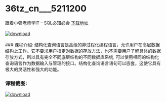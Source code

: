 # 36tz_cn___5211200
跟着小强老师学IT – SQL必知必会
[下载地址](http://www.36tz.cn/article/5211200 "下载地址")
<br/></br>[![download](http://36tz.cn/muke_img/2020_03_1-104-300x186.png "下载地址")](http://www.36tz.cn/article/5211200 "下载地址")
<br/></br>### 课程介绍:
结构化查询语言是高级的非过程化编程语言，允许用户在高层数据结构上工作。它不要求用户指定对数据的存放方法，也不需要用户了解具体的数据存放方式，所以具有完全不同底层结构的不同数据库系统, 可以使用相同的结构化查询语言作为数据输入与管理的接口。结构化查询语言语句可以嵌套，这使它具有极大的灵活性和强大的功能。

### 课程截图:
[![download](http://36tz.cn/muke_img/2020_03_2-96.png "下载地址")](http://www.36tz.cn/article/5211200 "下载地址")
